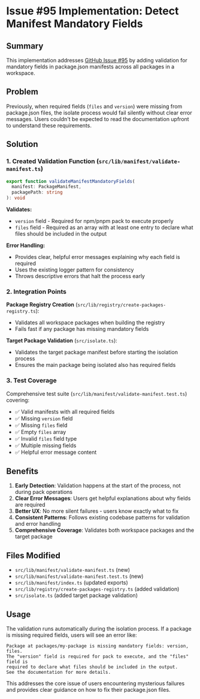 # Issue #95 Implementation: Detect Manifest Mandatory Fields

## Summary

This implementation addresses [GitHub Issue #95](https://github.com/0x80/isolate-package/issues/95) by adding validation for mandatory fields in package.json manifests across all packages in a workspace.

## Problem

Previously, when required fields (`files` and `version`) were missing from package.json files, the isolate process would fail silently without clear error messages. Users couldn't be expected to read the documentation upfront to understand these requirements.

## Solution

### 1. Created Validation Function (`src/lib/manifest/validate-manifest.ts`)

```typescript
export function validateManifestMandatoryFields(
  manifest: PackageManifest,
  packagePath: string
): void
```

**Validates:**
- `version` field - Required for npm/pnpm pack to execute properly
- `files` field - Required as an array with at least one entry to declare what files should be included in the output

**Error Handling:**
- Provides clear, helpful error messages explaining why each field is required
- Uses the existing logger pattern for consistency
- Throws descriptive errors that halt the process early

### 2. Integration Points

**Package Registry Creation** (`src/lib/registry/create-packages-registry.ts`):
- Validates all workspace packages when building the registry
- Fails fast if any package has missing mandatory fields

**Target Package Validation** (`src/isolate.ts`):
- Validates the target package manifest before starting the isolation process
- Ensures the main package being isolated also has required fields

### 3. Test Coverage

Comprehensive test suite (`src/lib/manifest/validate-manifest.test.ts`) covering:
- ✅ Valid manifests with all required fields
- ✅ Missing `version` field
- ✅ Missing `files` field  
- ✅ Empty `files` array
- ✅ Invalid `files` field type
- ✅ Multiple missing fields
- ✅ Helpful error message content

## Benefits

1. **Early Detection**: Validation happens at the start of the process, not during pack operations
2. **Clear Error Messages**: Users get helpful explanations about why fields are required
3. **Better UX**: No more silent failures - users know exactly what to fix
4. **Consistent Patterns**: Follows existing codebase patterns for validation and error handling
5. **Comprehensive Coverage**: Validates both workspace packages and the target package

## Files Modified

- `src/lib/manifest/validate-manifest.ts` (new)
- `src/lib/manifest/validate-manifest.test.ts` (new)
- `src/lib/manifest/index.ts` (updated exports)
- `src/lib/registry/create-packages-registry.ts` (added validation)
- `src/isolate.ts` (added target package validation)

## Usage

The validation runs automatically during the isolation process. If a package is missing required fields, users will see an error like:

```
Package at packages/my-package is missing mandatory fields: version, files. 
The "version" field is required for pack to execute, and the "files" field is 
required to declare what files should be included in the output. 
See the documentation for more details.
```

This addresses the core issue of users encountering mysterious failures and provides clear guidance on how to fix their package.json files.